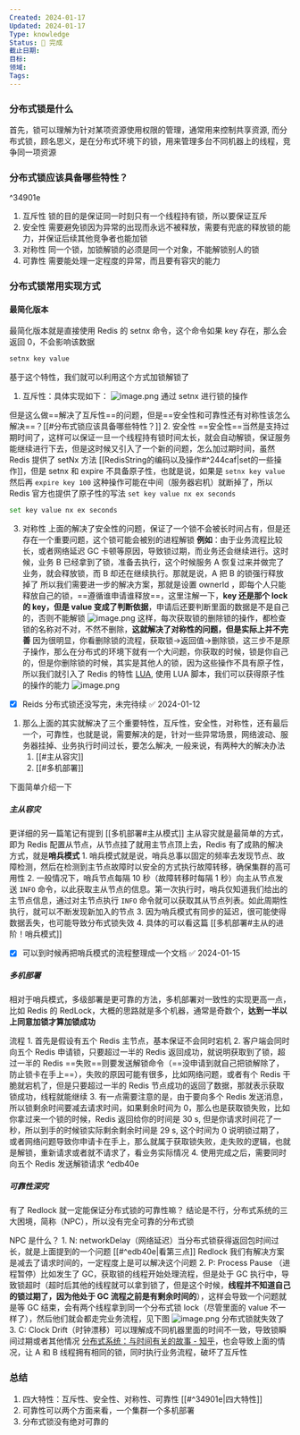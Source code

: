 ```yaml
---
Created: 2024-01-17
Updated: 2024-01-17
Type: knowledge
Status: 🌱 完成
截止日期: 
目标: 
领域: 
Tags:
---
```

### 分布式锁是什么

首先，锁可以理解为针对某项资源使用权限的管理，通常用来控制共享资源, 而分布式锁，顾名思义，是在分布式环境下的锁，用来管理多台不同机器上的线程，竞争同一项资源

### 分布式锁应该具备哪些特性？

^34901e

1. 互斥性
	锁的目的是保证同一时刻只有一个线程持有锁，所以要保证互斥
2. 安全性
	需要避免锁因为异常的出现而永远不被释放，需要有兜底的释放锁的能力，并保证后续其他竞争者也能加锁
3. 对称性
	同一个锁，加锁解锁的必须是同一个对象，不能解锁别人的锁
4. 可靠性
	需要能处理一定程度的异常，而且要有容灾的能力

### 分布式锁常用实现方式
#### 最简化版本

最简化版本就是直接使用 Redis 的 setnx 命令，这个命令如果 key 存在，那么会返回 0，不会影响该数据
```bash
setnx key value
```
基于这个特性，我们就可以利用这个方式加锁解锁了
1. 互斥性：具体实现如下：
	![image.png](https://obsidian-pic-1317906728.cos.ap-nanjing.myqcloud.com/obsidian/20240111221311.png)
	通过 setnx 进行锁的操作

但是这么做==解决了互斥性==的问题，但是==安全性和可靠性还有对称性该怎么解决==？[[#分布式锁应该具备哪些特性？]]
2. 安全性
	==安全性==当然是支持过期时间了，这样可以保证一旦一个线程持有锁时间太长，就会自动解锁，保证服务能继续进行下去，但是这时候又引入了一个新的问题，怎么加过期时间，虽然 Redis 提供了 setNx 方法 [[RedisString的编码以及操作#^244caf|set的一些操作]]，但是 setnx 和 expire 不具备原子性，也就是说，如果是 `setnx key value` 然后再 `expire key 100` 这种操作可能在中间（服务器宕机）就断掉了，所以 Redis 官方也提供了原子性的写法 `set key value nx ex seconds `
```bash
set key value nx ex seconds 
```

3. 对称性
	上面的解决了安全性的问题，保证了一个锁不会被长时间占有，但是还存在一个重要问题，这个锁可能会被别的进程解锁
		**例如**：由于业务流程比较长，或者网络延迟 GC 卡顿等原因，导致锁过期，而业务还会继续进行。这时候，业务 B 已经拿到了锁，准备去执行，这个时候服务 A 恢复过来并做完了业务，就会释放锁，而 B 却还在继续执行。那就是说，A 把 B 的锁强行释放掉了
	所以我们需要进一步的解决方案，那就是设置 ownerId ，即每个人只能释放自己的锁，==遵循谁申请谁释放==，这里注解一下，**key 还是那个 lock 的 key，但是 value 变成了判断依据**，申请后还要判断里面的数据是不是自己的，否则不能解锁
	![image.png](https://obsidian-pic-1317906728.cos.ap-nanjing.myqcloud.com/obsidian/20240111230557.png)
	这样，每次获取锁的删除锁的操作，都检查锁的名称对不对，不然不删除，**这就解决了对称性的问题，但是实际上并不完善**
	因为很明显，你看删除锁的流程，获取锁->返回值->删除锁，这三步不是原子操作，那么在分布式的环境下就有一个大问题，你获取的时候，锁是你自己的，但是你删除锁的时候，其实是其他人的锁，因为这些操作不具有原子性，所以我们就引入了 Redis 的特性 [LUA](https://www.runoob.com/lua/lua-tutorial.html), 使用 LUA 脚本，我们可以获得原子性的操作的能力
	![image.png](https://obsidian-pic-1317906728.cos.ap-nanjing.myqcloud.com/obsidian/20240111231447.png)
- [x] Reids 分布式锁还没写完，未完待续 ✅ 2024-01-12

1. 那么上面的其实就解决了三个重要特性，互斥性，安全性，对称性，还有最后一个，可靠性，也就是说，需要解决的是，针对一些异常场景，网络波动、服务器挂掉、业务执行时间过长，要怎么解决, 一般来说，有两种大的解决办法
	1. [[#主从容灾]] 
	2. [[#多机部署]] 

下面简单介绍一下
##### 主从容灾
更详细的另一篇笔记有提到 [[多机部署#主从模式]]
主从容灾就是最简单的方式，即为 Redis 配置从节点，从节点挂了就用主节点顶上去，Redis 有了成熟的解决方式，就是**哨兵模式**
	1. 哨兵模式就是说，哨兵总事以固定的频率去发现节点、故障检测，然后在检测到主节点故障时以安全的方式执行故障转移，确保集群的高可用性
	2. 一般情况下，哨兵节点每隔 10 秒（故障转移时每隔 1 秒）向主从节点发送 `INFO` 命令，以此获取主从节点的信息。第一次执行时，哨兵仅知道我们给出的主节点信息，通过对主节点执行 `INFO` 命令就可以获取其从节点列表。如此周期性执行，就可以不断发现新加入的节点
	3. 因为哨兵模式有同步的延迟，很可能使得数据丢失，也可能导致分布式锁失效
	4. 具体的可以看这篇   [[多机部署#主从的进阶！哨兵模式]]
- [x] 可以到时候再把哨兵模式的流程整理成一个文档 ✅ 2024-01-15
##### 多机部署
相对于哨兵模式，多级部署是更可靠的方法，多机部署对一致性的实现更高一点，比如 Redis 的 RedLock，大概的思路就是多个机器，通常是奇数个，**达到一半以上同意加锁才算加锁成功**


流程
	1. 首先是假设有五个 Redis 主节点，基本保证不会同时宕机
	2. 客户端会同时向五个 Redis 申请锁，只要超过一半的 Redis 返回成功，就说明获取到了锁，超过一半的 Redis ==失败==则要发送解锁命令（==没申请到就自己把锁解除了，防止锁卡在手上==），失败的原因可能有很多，比如网络问题，或者有个 Redis 干脆就宕机了，但是只要超过一半的 Redis 节点成功的返回了数据，那就表示获取锁成功，线程就能继续
	3. 有一点需要注意的是，由于要向多个 Redis 发送消息，所以锁剩余时间要减去请求时间，如果剩余时间为 0，那么也是获取锁失败，比如你拿过来一个锁的时候，Redis 返回给你的时间是 30 s, 但是你请求时间花了一秒，所以到手的时候锁实际剩余剩余时间是 29 s, 这个时间为 0 说明锁过期了，或者网络问题导致你申请卡在手上，那么就属于获取锁失败，走失败的逻辑，也就是解锁，重新请求或者就不请求了，看业务实际情况
	4. 使用完成之后，需要同时向五个 Redis 发送解锁请求 ^edb40e


##### 可靠性深究
有了 Redlock 就一定能保证分布式锁的可靠性嘛？
	结论是不行，分布式系统的三大困境，简称（NPC），所以没有完全可靠的分布式锁

NPC 是什么？
	1. N: networkDelay（网络延迟）当分布式锁获得返回包时间过长，就是上面提到的一个问题  [[#^edb40e|看第三点]] Redlock 我们有解决方案是减去了请求时间的，一定程度上是可以解决这个问题
	2. P: Process Pause （进程暂停）比如发生了 GC，获取锁的线程开始处理流程，但是处于 GC 执行中，导致锁超时（超时后其他的线程就可以拿到锁了，但是这个时候，**线程并不知道自己的锁过期了，因为他处于 GC 流程之前是有剩余时间的**），这样会导致一个问题就是等 GC 结束，会有两个线程拿到同一个分布式锁 lock（尽管里面的 value 不一样了），然后他们就会都走完业务流程，见下图 ![image.png](https://obsidian-pic-1317906728.cos.ap-nanjing.myqcloud.com/obsidian/20240114192725.png) 分布式锁就失效了
	3. C: Clock Drift（时钟漂移）可以理解成不同机器里面的时间不一致，导致锁瞬间过期或者其他情况 [分布式系统：与时间有关的故事 - 知乎](https://zhuanlan.zhihu.com/p/183843997)，也会导致上面的情况，让 A 和 B 线程拥有相同的锁，同时执行业务流程，破坏了互斥性


### 总结

1. 四大特性：互斥性、安全性、对称性、可靠性 [[#^34901e|四大特性]]
2. 可靠性可以两个方面来看，一个集群一个多机部署
3. 分布式锁没有绝对可靠的